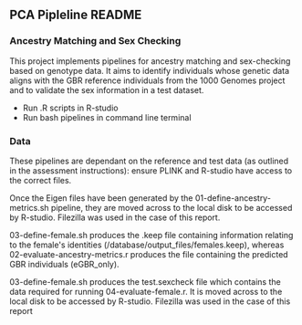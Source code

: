 ## PCA Pipleline README

### Ancestry Matching and Sex Checking
This project implements pipelines for ancestry matching and sex-checking based on genotype data. It aims to identify individuals whose genetic data aligns with the GBR reference individuals from the 1000 Genomes project and to validate the sex information in a test dataset.
- Run .R scripts in R-studio
- Run bash pipelines in command line terminal
### Data
These pipelines are dependant on the reference and test data (as outlined in the assessment instructions): ensure PLINK and R-studio have access to the correct files. 

Once the Eigen files have been generated by the 01-define-ancestry-metrics.sh pipeline, they are moved across to the local disk to be accessed by R-studio. Filezilla was used in the case of this report. 

03-define-female.sh produces the .keep file containing information relating to the female's identities (/database/output_files/females.keep), whereas 02-evaluate-ancestry-metrics.r produces the file containing the predicted GBR individuals (eGBR_only).

03-define-female.sh produces the test.sexcheck file which contains the data required for running 04-evaluate-female.r. It is moved across to the local disk to be accessed by R-studio. Filezilla was used in the case of this report
